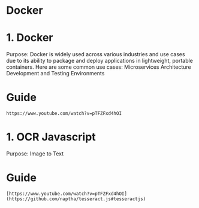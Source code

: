 # Docker

# 1. Docker
Purpose: 
Docker is widely used across various industries and use cases due to its ability to package and deploy applications in lightweight, portable containers. Here are some common use cases:
Microservices Architecture
Development and Testing Environments

# Guide
```
https://www.youtube.com/watch?v=pTFZFxd4hOI
```

# 1. OCR Javascript
Purpose: Image to Text

# Guide
```
[https://www.youtube.com/watch?v=pTFZFxd4hOI](https://github.com/naptha/tesseract.js#tesseractjs)
```
